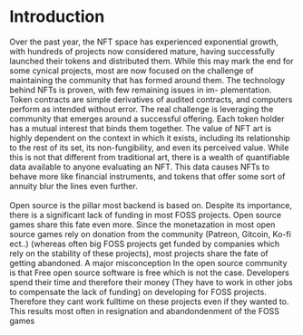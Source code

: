 # Introduction

Over the past year, the NFT space has experienced exponential growth, with hundreds of projects now considered mature, having successfully launched their tokens and distributed them. While this may mark the end for some cynical projects, most are now focused on the challenge of maintaining the community that has formed around them. The technology behind NFTs is proven, with few remaining issues in im- plementation. Token contracts are simple derivatives of audited contracts, and computers perform as intended without error. The real challenge is leveraging the community that emerges around a successful offering. Each token holder has a mutual interest that binds them together. The value of NFT art is highly dependent on the context in which it exists, including its relationship to the rest of its set, its non-fungibility, and even its perceived value. While this is not that different from traditional art, there is a wealth of quantifiable data available to anyone evaluating an NFT. This data causes NFTs to behave more like financial instruments, and tokens that offer some sort of annuity blur the lines even further.\
\
Open source is the pillar most backend is based on. Despite its importance, there is a significant lack of funding in most FOSS projects. Open source games share this fate even more. Since the monetazation in most open source games rely on donation from the community (Patreon, Gitcoin, Ko-fi ect..) (whereas often big FOSS projects get funded by companies which rely on the stability of these projects), most projects share the fate of getting abandoned. A major misconception In the open source community is that Free open source software is free which is not the case. Developers spend their time and therefore their money (They have to work in other jobs to compensate the lack of funding) on developing for FOSS projects. Therefore they cant work fulltime on these projects even if they wanted to. This results most often in resignation and abandondenment of the FOSS games
